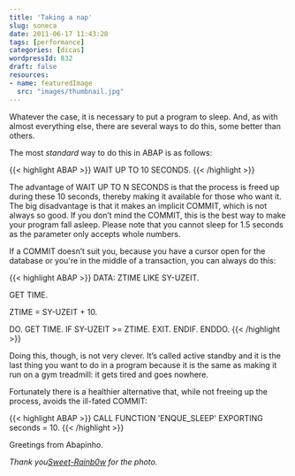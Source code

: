 ```yaml
---
title: 'Taking a nap'
slug: soneca
date: 2011-06-17 11:43:28
tags: [performance]
categories: [dicas]
wordpressId: 832
draft: false
resources:
- name: featuredImage
  src: "images/thumbnail.jpg"
---
```

Whatever the case, it is necessary to put a program to sleep. And, as with almost everything else, there are several ways to do this, some better than others.

The most _standard_ way to do this in ABAP is as follows:


{{< highlight ABAP >}}
WAIT UP TO 10 SECONDS.
{{< /highlight >}}

The advantage of WAIT UP TO N SECONDS is that the process is freed up during these 10 seconds, thereby making it available for those who want it. The big disadvantage is that it makes an implicit COMMIT, which is not always so good. If you don’t mind the COMMIT, this is the best way to make your program fall asleep. Please note that you cannot sleep for 1.5 seconds as the parameter only accepts whole numbers.

If a COMMIT doesn’t suit you, because you have a cursor open for the database or you're in the middle of a transaction, you can always do this:


{{< highlight ABAP >}}
DATA: ZTIME LIKE SY-UZEIT.

GET TIME.

ZTIME = SY-UZEIT + 10.

DO.
  GET TIME.
  IF SY-UZEIT >= ZTIME.
     EXIT.
   ENDIF.
ENDDO.
{{< /highlight >}}

Doing this, though, is not very clever. It’s called active standby and it is the last thing you want to do in a program because it is the same as making it run on a gym treadmill: it gets tired and goes nowhere.

Fortunately there is a healthier alternative that, while not freeing up the process, avoids the ill-fated COMMIT:


{{< highlight ABAP >}}
CALL FUNCTION 'ENQUE_SLEEP'
    EXPORTING
        seconds    = 10.
{{< /highlight >}}

Greetings from Abapinho.

_Thank you[Sweet-Rainb0w][1] for the photo._

   [1]: http://www.flickr.com/photos/il0vepullip/3954087408/
